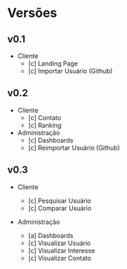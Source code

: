 # Versões

## v0.1
- Cliente
  - [c] Landing Page
  - [c] Importar Usuário (Github)
  
## v0.2
- Cliente
  - [c] Contato
  - [c] Ranking
- Administração
  - [c] Dashboards
  - [c] Reimportar Usuário (Github)
## v0.3
- Cliente
  - [c] Pesquisar Usuário
  - [c] Comparar Usuário

- Administração
  - [a] Dashboards
  - [c] Visualizar Usuário
  - [c] Visualizar Interesse
  - [c] Visualizar Contato